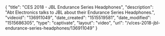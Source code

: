{
    "title": "CES 2018 - JBL Endurance Series Headphones",
    "description": "Abt Electronics talks to JBL about their Endurance Series Headphones.",
    "videoid": "136911049",
    "date_created": "1515519581",
    "date_modified": "1515686305",
    "type": "captivate",
    "layout": "video",
    "url": "\/v\/ces-2018-jbl-endurance-series-headphones\/136911049"
}